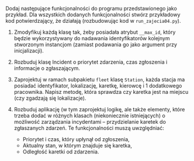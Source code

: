 Dodaj następujące funkcjonalności do programu przedstawionego jako przykład. Dla wszystkich dodanych funkcjonalności stwórz przykładowy kod potwierdzający, że działają (rozbudowując kod w `run_zajecia04.py`).

1. Zmodyfikuj każdą klasę tak, żeby posiadała atrybut `__max_id`, który będzie wykorzystywany do nadawania identyfikatorów kolejnym stworzonym instancjom (zamiast podawania go jako argument przy inicjalizacji).

2. Rozbuduj klasę Incident o priorytet zdarzenia, czas zgłoszenia i informacje o zgłaszającym.

3. Zaprojektuj w ramach subpakietu `fleet` klasę `Station`, każda stacja ma posiadać identyfikator, lokalizację, karetkę, kierowcę i 1 dodatkowego pracownika. Napisz metodę, która sprawdza czy karetka jest na miejscu (czy zgadzają się lokalizacje).

4. Rozbuduj aplikację (w tym zaprojektuj logikę, ale także elementy, które trzeba dodać w różnych klasach (niekoniecznie istniejących) o możliwość zarządzania incydentami – przydzielanie karetek do zgłaszanych zdarzeń. Te funkcjonalności muszą uwzględniać:

    - Priorytet i czas, który upłynął od zgłoszenia,
    - Aktualny stan, w którym znajduje się karetka,
    - Odległość karetki od zdarzenia.